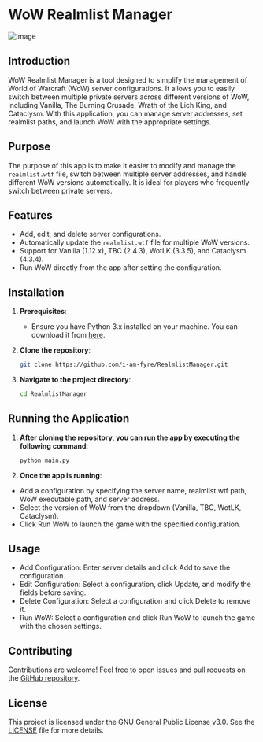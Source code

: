 # WoW Realmlist Manager

![image](https://github.com/user-attachments/assets/ca62b4f1-8fa3-4ead-8cce-6f608eadd031)

## Introduction

WoW Realmlist Manager is a tool designed to simplify the management of World of Warcraft (WoW) server configurations. It allows you to easily switch between multiple private servers across different versions of WoW, including Vanilla, The Burning Crusade, Wrath of the Lich King, and Cataclysm. With this application, you can manage server addresses, set realmlist paths, and launch WoW with the appropriate settings.

## Purpose

The purpose of this app is to make it easier to modify and manage the `realmlist.wtf` file, switch between multiple server addresses, and handle different WoW versions automatically. It is ideal for players who frequently switch between private servers.

## Features

- Add, edit, and delete server configurations.
- Automatically update the `realmlist.wtf` file for multiple WoW versions.
- Support for Vanilla (1.12.x), TBC (2.4.3), WotLK (3.3.5), and Cataclysm (4.3.4).
- Run WoW directly from the app after setting the configuration.

## Installation

1. **Prerequisites**:
    - Ensure you have Python 3.x installed on your machine. You can download it from [here](https://www.python.org/downloads/).

2. **Clone the repository**:
    ```bash
    git clone https://github.com/i-am-fyre/RealmlistManager.git
    ```

3. **Navigate to the project directory**:
    ```bash
    cd RealmlistManager
    ```

## Running the Application

1. **After cloning the repository, you can run the app by executing the following command**:
    ```bash
    python main.py
    ```

2. **Once the app is running**:

- Add a configuration by specifying the server name, realmlist.wtf path, WoW executable path, and server address.
- Select the version of WoW from the dropdown (Vanilla, TBC, WotLK, Cataclysm).
- Click Run WoW to launch the game with the specified configuration.

## Usage

- Add Configuration: Enter server details and click Add to save the configuration.
- Edit Configuration: Select a configuration, click Update, and modify the fields before saving.
- Delete Configuration: Select a configuration and click Delete to remove it.
- Run WoW: Select a configuration and click Run WoW to launch the game with the chosen settings.

## Contributing

Contributions are welcome! Feel free to open issues and pull requests on the [GitHub repository](https://github.com/i-am-fyre/RealmlistManager).

## License
This project is licensed under the GNU General Public License v3.0. See the [LICENSE](https://github.com/i-am-fyre/RealmlistManager/blob/master/LICENSE) file for more details.
